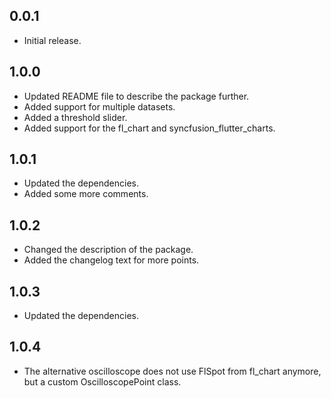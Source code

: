 ## 0.0.1

* Initial release.

## 1.0.0

* Updated README file to describe the package further.
* Added support for multiple datasets.
* Added a threshold slider.
* Added support for the fl_chart and syncfusion_flutter_charts.

## 1.0.1

* Updated the dependencies.
* Added some more comments.

## 1.0.2

* Changed the description of the package.
* Added the changelog text for more points.

## 1.0.3

* Updated the dependencies.

## 1.0.4

* The alternative oscilloscope does not use FlSpot from fl_chart anymore, but a custom OscilloscopePoint class.